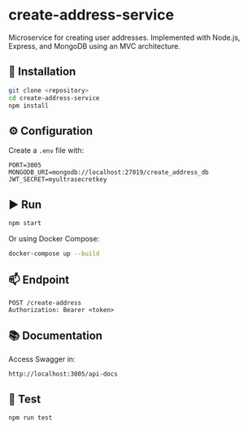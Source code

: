 # create-address-service

Microservice for creating user addresses. Implemented with Node.js, Express, and MongoDB using an MVC architecture.

## 🚀 Installation

```bash
git clone <repository>
cd create-address-service
npm install
```

## ⚙️ Configuration

Create a `.env` file with:

```
PORT=3005
MONGODB_URI=mongodb://localhost:27019/create_address_db
JWT_SECRET=myultrasecretkey
```

## ▶️ Run

```bash
npm start
```

Or using Docker Compose:

```bash
docker-compose up --build
```

## 📫 Endpoint

```
POST /create-address
Authorization: Bearer <token>
```

## 📚 Documentation

Access Swagger in:
```
http://localhost:3005/api-docs
```

## 🧪 Test

```bash
npm run test
```
